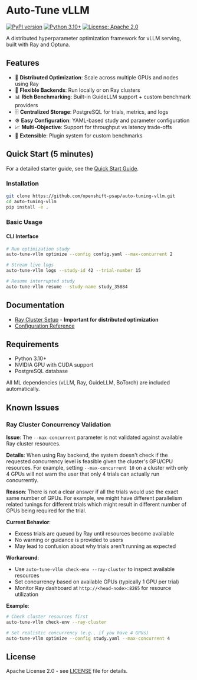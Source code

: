# Auto-Tune vLLM

[![PyPI version](https://badge.fury.io/py/auto-tune-vllm.svg)](https://badge.fury.io/py/auto-tune-vllm)
[![Python 3.10+](https://img.shields.io/badge/python-3.10+-blue.svg)](https://www.python.org/downloads/)
[![License: Apache 2.0](https://img.shields.io/badge/License-Apache%202.0-blue.svg)](https://opensource.org/licenses/Apache-2.0)

A distributed hyperparameter optimization framework for vLLM serving, built with Ray and Optuna.

## Features

- 🚀 **Distributed Optimization**: Scale across multiple GPUs and nodes using Ray
- 🎯 **Flexible Backends**: Run locally or on Ray clusters  
- 📊 **Rich Benchmarking**: Built-in GuideLLM support + custom benchmark providers
- 🗄️ **Centralized Storage**: PostgreSQL for trials, metrics, and logs
- ⚙️ **Easy Configuration**: YAML-based study and parameter configuration
- 📈 **Multi-Objective**: Support for throughput vs latency trade-offs
- 🔧 **Extensible**: Plugin system for custom benchmarks

## Quick Start (5 minutes)
For a detailed starter guide, see the [Quick Start Guide](docs/quick_start.md).

### Installation

```bash
git clone https://github.com/openshift-psap/auto-tuning-vllm.git
cd auto-tuning-vllm
pip install -e .
```

### Basic Usage

#### CLI Interface
```bash
# Run optimization study
auto-tune-vllm optimize --config config.yaml --max-concurrent 2

# Stream live logs  
auto-tune-vllm logs --study-id 42 --trial-number 15

# Resume interrupted study
auto-tune-vllm resume --study-name study_35884
```


## Documentation

- [Ray Cluster Setup](docs/ray_cluster_setup.md) - **Important for distributed optimization**
- [Configuration Reference](docs/configuration.md) 

## Requirements

- Python 3.10+
- NVIDIA GPU with CUDA support
- PostgreSQL database

All ML dependencies (vLLM, Ray, GuideLLM, BoTorch) are included automatically.

## Known Issues

### Ray Cluster Concurrency Validation

**Issue**: The `--max-concurrent` parameter is not validated against available Ray cluster resources.

**Details**: When using Ray backend, the system doesn't check if the requested concurrency level is feasible given the cluster's GPU/CPU resources. For example, setting `--max-concurrent 10` on a cluster with only 4 GPUs will not warn the user that only 4 trials can actually run concurrently.

**Reason**: There is not a clear answer if all the trials would use the exact same number of GPUs. For example, we might have different parallelism related tunings for different trials which might result in different number of GPUs being required for the trial.

**Current Behavior**: 
- Excess trials are queued by Ray until resources become available
- No warning or guidance is provided to users
- May lead to confusion about why trials aren't running as expected

**Workaround**: 
- Use `auto-tune-vllm check-env --ray-cluster` to inspect available resources
- Set concurrency based on available GPUs (typically 1 GPU per trial)
- Monitor Ray dashboard at `http://<head-node>:8265` for resource utilization

**Example**:
```bash
# Check cluster resources first
auto-tune-vllm check-env --ray-cluster

# Set realistic concurrency (e.g., if you have 4 GPUs)
auto-tune-vllm optimize --config study.yaml --max-concurrent 4
```

## License

Apache License 2.0 - see [LICENSE](LICENSE) file for details.